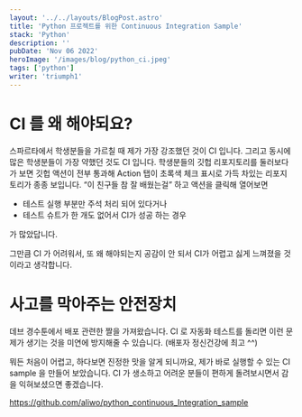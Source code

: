 ```yaml
---
layout: '../../layouts/BlogPost.astro'
title: 'Python 프로젝트를 위한 Continuous Integration Sample'
stack: 'Python'
description: ''
pubDate: 'Nov 06 2022'
heroImage: '/images/blog/python_ci.jpeg'
tags: ['python']
writer: 'triumph1'
---
```


# CI 를 왜 해야되요?

스파르타에서 학생분들을 가르칠 때 제가 가장 강조했던 것이 CI 입니다. 그리고 동시에 많은 학생분들이 가장 약했던 것도 CI 입니다.
학생분들의 깃헙 리포지토리를 둘러보다가 보면 깃헙 액션이 전부 통과해 Action 탭이 초록색 체크 표시로 가득 차있는 리포지토리가 종종 보입니다. “이 친구들 참 잘 배웠는걸” 하고 액션을 클릭해 열어보면

-   테스트 실행 부분만 주석 처리 되어 있다거나
-   테스트 슈트가 한 개도 없어서 CI가 성공 하는 경우

가 많았답니다.

그만큼 CI 가 어려워서, 또 왜 해야되는지 공감이 안 되서 CI가 어렵고 싫게 느껴졌을 것이라고 생각합니다.

# 사고를 막아주는 안전장치

데브 경수툰에서 배포 관련한 짤을 가져왔습니다.
CI 로 자동화 테스트를 돌리면 이런 문제가 생기는 것을 미연에 방지해줄 수 있습니다. (배포자 정신건강에 최고 ^^)

뭐든 처음이 어렵고, 하다보면 진정한 맛을 알게 되니까요, 제가 바로 실행할 수 있는 CI sample 을 만들어 보았습니다.
CI 가 생소하고 어려운 분들이 편하게 돌려보시면서 감을 익혀보셨으면 좋겠습니다.

https://github.com/aliwo/python_continuous_Integration_sample
